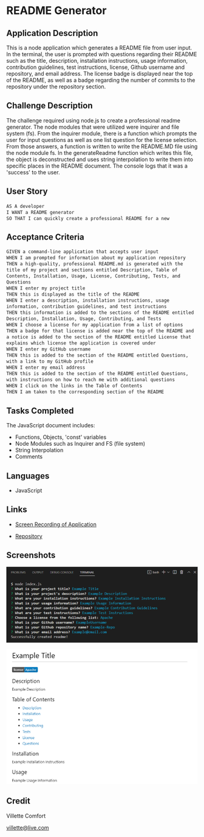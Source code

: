 # README Generator

## Application Description
This is a node application which generates a README file from user input. In the terminal, the user is prompted with questions regarding their README such as the title, description, installation instructions, usage information, contribution guidelines, test instructions, license, Github username and repository, and email address. The license badge is displayed near the top of the README, as well as a badge regarding the number of commits to the repository under the repository section.

## Challenge Description
The challenge required using node.js to create a professional readme generator. The node modules that were utilized were inquirer and file system (fs). From the inquirer module, there is a function which prompts the user for input questions as well as one list question for the license selection. From those answers, a function is written to write the README.MD file using the node module fs. In the generateReadme function which writes this file, the object is deconstructed and uses string interpolation to write them into specific places in the README document. The console logs that it was a 'success' to the user.

## User Story

```
AS A developer
I WANT a README generator
SO THAT I can quickly create a professional README for a new 
```

## Acceptance Criteria

```
GIVEN a command-line application that accepts user input
WHEN I am prompted for information about my application repository
THEN a high-quality, professional README.md is generated with the title of my project and sections entitled Description, Table of Contents, Installation, Usage, License, Contributing, Tests, and Questions
WHEN I enter my project title
THEN this is displayed as the title of the README
WHEN I enter a description, installation instructions, usage information, contribution guidelines, and test instructions
THEN this information is added to the sections of the README entitled Description, Installation, Usage, Contributing, and Tests
WHEN I choose a license for my application from a list of options
THEN a badge for that license is added near the top of the README and a notice is added to the section of the README entitled License that explains which license the application is covered under
WHEN I enter my GitHub username
THEN this is added to the section of the README entitled Questions, with a link to my GitHub profile
WHEN I enter my email address
THEN this is added to the section of the README entitled Questions, with instructions on how to reach me with additional questions
WHEN I click on the links in the Table of Contents
THEN I am taken to the corresponding section of the README
```

## Tasks Completed
The JavaScript document includes:
* Functions, Objects, 'const' variables
* Node Modules such as Inquirer and FS (file system)
* String Interpolation
* Comments

## Languages
- JavaScript

## Links
* [Screen Recording of Application](https://link/)

* [Repository](https://github.com/villettec/M9C-Readme_Generator)

## Screenshots
![image](./readme-screenshot.png)

![image](./readme-screenshot-2.png)

## Credit
Villette Comfort

villette@live.com